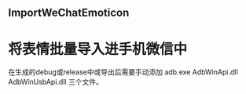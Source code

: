 ## ImportWeChatEmoticon
# 将表情批量导入进手机微信中
在生成的debug或release中或导出后需要手动添加 adb.exe AdbWinApi.dll AdbWinUsbApi.dll 三个文件。
